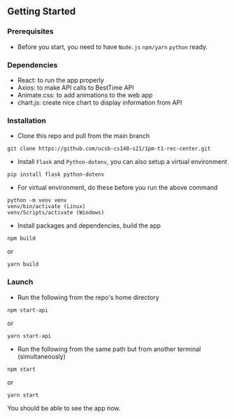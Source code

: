 ## Getting Started

### Prerequisites

- Before you start, you need to have `Node.js` `npm/yarn` `python` ready. 

### Dependencies

- React: to run the app properly
- Axios: to make API calls to BestTime API
- Animate.css: to add animations to the web app
- chart.js: create nice chart to display information from API

### Installation

- Clone this repo and pull from the main branch 
```
git clone https://github.com/ucsb-cs148-s21/1pm-t1-rec-center.git
```
- Install `Flask` and `Python-dotenv`, you can also setup a virtual environment
```
pip install flask python-dotenv
```
- For virtual environment, do these before you run the above command
```
python -m venv venv
venv/bin/activate (Linux)
venv/Scripts/activate (Windows)
```
- Install packages and dependencies, build the app
```
npm build
```
or
```
yarn build
```

### Launch

- Run the following from the repo's home directory
```
npm start-api
```
or
```
yarn start-api
```
- Run the following from the same path but from another terminal (simultaneously)
```
npm start
```
or
```
yarn start
```
You should be able to see the app now.
